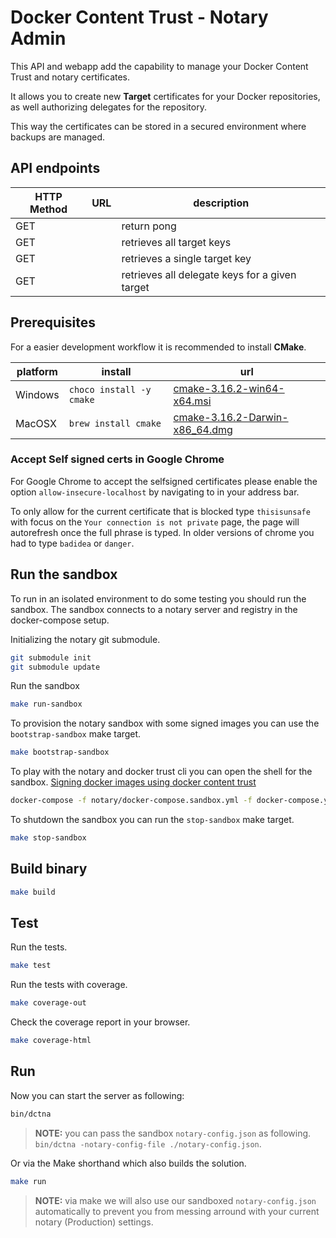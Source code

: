 # Docker Content Trust - Notary Admin

This API and webapp add the capability to manage your Docker Content Trust and notary certificates.

It allows you to create new **Target** certificates for your Docker repositories, as well authorizing delegates for the repository.

This way the certificates can be stored in a secured environment where backups are managed.

## API endpoints

| HTTP Method | URL                                               | description                                    |
| ----------- | ------------------------------------------------- | ---------------------------------------------- |
| GET         | [](https://localhost:8443/ping)                   | return pong                                    |
| GET         | [](https://localhost:8443/targets)                | retrieves all target keys                      |
| GET         | [](https://localhost:8443/targets/{id})           | retrieves a single target key                  |
| GET         | [](https://localhost:8443/targets/{id}/delegates) | retrieves all delegate keys for a given target |

## Prerequisites

For a easier development workflow it is recommended to install **CMake**.

| platform | install                  | url                                |
| -------- | ------------------------ | ---------------------------------- |
| Windows  | `choco install -y cmake` | [cmake-3.16.2-win64-x64.msi][]     |
| MacOSX   | `brew install cmake`     | [cmake-3.16.2-Darwin-x86_64.dmg][] |

### Accept Self signed certs in Google Chrome

For Google Chrome to accept the selfsigned certificates please enable the option `allow-insecure-localhost` by navigating to [](chrome://flags/#allow-insecure-localhost) in your address bar.

To only allow for the current certificate that is blocked type `thisisunsafe` with focus on the `Your connection is not private` page, the page will autorefresh once the full phrase is typed. In older versions of chrome you had to type `badidea` or `danger`.

## Run the sandbox

To run in an isolated environment to do some testing you should run the sandbox. The sandbox connects to a notary server and registry in the docker-compose setup.

Initializing the notary git submodule.

```bash
git submodule init
git submodule update
```

Run the sandbox

```bash
make run-sandbox
```

To provision the notary sandbox with some signed images you can use the `bootstrap-sandbox` make target.

```bash
make bootstrap-sandbox
```

To play with the notary and docker trust cli you can open the shell for the sandbox. [Signing docker images using docker content trust](https://marcofranssen.nl/signing-docker-images-using-docker-content-trust/)

```bash
docker-compose -f notary/docker-compose.sandbox.yml -f docker-compose.yml exec sandbox sh
```

To shutdown the sandbox you can run the `stop-sandbox` make target.

```bash
make stop-sandbox
```

## Build binary

```bash
make build
```

## Test

Run the tests.

```bash
make test
```

Run the tests with coverage.

```bash
make coverage-out
```

Check the coverage report in your browser.

```bash
make coverage-html
```

[cmake-3.16.2-win64-x64.msi]: https://github.com/Kitware/CMake/releases/download/v3.16.2/cmake-3.16.2-win64-x64.msi "Download cmake-3.16.2-win64-x64.msi"
[cmake-3.16.2-darwin-x86_64.dmg]: https://github.com/Kitware/CMake/releases/download/v3.16.2/cmake-3.16.2-Darwin-x86_64.dmg "Download cmake-3.16.2-Darwin-x86_64.dmg"

## Run

Now you can start the server as following:

```bash
bin/dctna
```

> **NOTE:** you can pass the sandbox `notary-config.json` as following. `bin/dctna -notary-config-file ./notary-config.json`.

Or via the Make shorthand which also builds the solution.

```bash
make run
```

> **NOTE:** via make we will also use our sandboxed `notary-config.json` automatically to prevent you from messing arround with your current notary (Production) settings.
